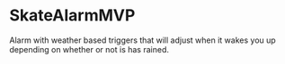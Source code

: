 # SkateAlarmMVP
Alarm with weather based triggers that will adjust when it wakes you up depending on whether or not is has rained.
